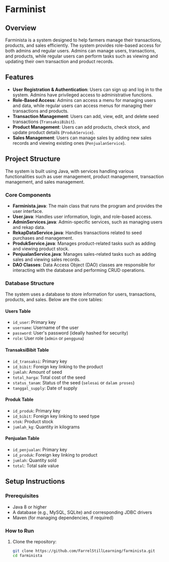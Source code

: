 # Farminist

## Overview

Farminista is a system designed to help farmers manage their transactions, products, and sales efficiently. The system provides role-based access for both admins and regular users. Admins can manage users, transactions, and products, while regular users can perform tasks such as viewing and updating their own transaction and product records.

## Features

- **User Registration & Authentication**: Users can sign up and log in to the system. Admins have privileged access to administrative functions.
- **Role-Based Access**: Admins can access a menu for managing users and data, while regular users can access menus for managing their transactions and products.
- **Transaction Management**: Users can add, view, edit, and delete seed transactions (`TransaksiBibit`).
- **Product Management**: Users can add products, check stock, and update product details (`ProdukService`).
- **Sales Management**: Users can manage sales by adding new sales records and viewing existing ones (`PenjualanService`).

## Project Structure

The system is built using Java, with services handling various functionalities such as user management, product management, transaction management, and sales management.

### Core Components

- **Farminista.java**: The main class that runs the program and provides the user interface.
- **User.java**: Handles user information, login, and role-based access.
- **AdminServices.java**: Admin-specific services, such as managing users and rekap data.
- **RekapDataService.java**: Handles transactions related to seed purchases and management.
- **ProdukService.java**: Manages product-related tasks such as adding and viewing product stock.
- **PenjualanService.java**: Manages sales-related tasks such as adding sales and viewing sales records.
- **DAO Classes**: Data Access Object (DAO) classes are responsible for interacting with the database and performing CRUD operations.

### Database Structure

The system uses a database to store information for users, transactions, products, and sales. Below are the core tables:

#### Users Table
- `id_user`: Primary key
- `username`: Username of the user
- `password`: User's password (ideally hashed for security)
- `role`: User role (`admin` or `pengguna`)

#### TransaksiBibit Table
- `id_transaksi`: Primary key
- `id_bibit`: Foreign key linking to the product
- `jumlah`: Amount of seed
- `total_harga`: Total cost of the seed
- `status_tanam`: Status of the seed (`selesai` or `dalam proses`)
- `tanggal_supply`: Date of supply

#### Produk Table
- `id_produk`: Primary key
- `id_bibit`: Foreign key linking to seed type
- `stok`: Product stock
- `jumlah_kg`: Quantity in kilograms

#### Penjualan Table
- `id_penjualan`: Primary key
- `id_produk`: Foreign key linking to product
- `jumlah`: Quantity sold
- `total`: Total sale value

## Setup Instructions

### Prerequisites

- Java 8 or higher
- A database (e.g., MySQL, SQLite) and corresponding JDBC drivers
- Maven (for managing dependencies, if required)

### How to Run

1. Clone the repository:

   ```bash
   git clone https://github.com/FarrelStillLearning/farminista.git
   cd farminista
